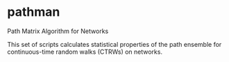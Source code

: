 # pathman
Path Matrix Algorithm for Networks

This set of scripts calculates statistical properties of the path ensemble for continuous-time random walks (CTRWs) on networks.
